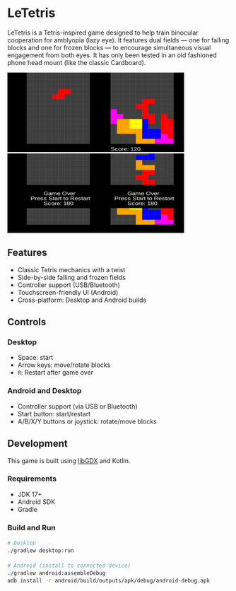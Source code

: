 # LeTetris

LeTetris is a Tetris-inspired game designed to help train binocular cooperation for amblyopia (lazy eye). It features dual fields — one for falling blocks and one for frozen blocks — to encourage simultaneous visual engagement from both eyes. It has only been tested in an old fashioned phone head mount (like the classic Cardboard).

[![Screenshot](screenshots/screenshot-small.png)](screenshots/screenshot.png)
[![Screenshot](screenshots/game_over-small.png)](screenshots/game_over.png)

## Features

- Classic Tetris mechanics with a twist
- Side-by-side falling and frozen fields
- Controller support (USB/Bluetooth)
- Touchscreen-friendly UI (Android)
- Cross-platform: Desktop and Android builds

## Controls

### Desktop
- Space: start
- Arrow keys: move/rotate blocks
- `R`: Restart after game over

### Android and Desktop
- Controller support (via USB or Bluetooth)
- Start button: start/restart
- A/B/X/Y buttons or joystick: rotate/move blocks

## Development

This game is built using [libGDX](https://libgdx.com/) and Kotlin.

### Requirements

- JDK 17+
- Android SDK
- Gradle

### Build and Run

```bash
# Desktop
./gradlew desktop:run

# Android (install to connected device)
./gradlew android:assembleDebug
adb install -r android/build/outputs/apk/debug/android-debug.apk
